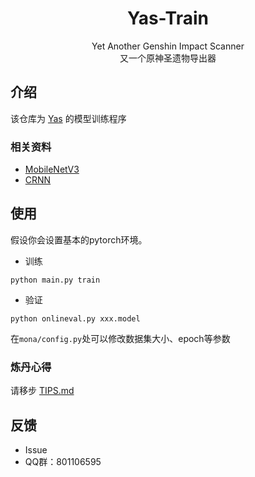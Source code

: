 <div align="center">

# Yas-Train
Yet Another Genshin Impact Scanner  
又一个原神圣遗物导出器

</div>

## 介绍
该仓库为 [Yas](https://github.com/wormtql/yas) 的模型训练程序
### 相关资料
- [MobileNetV3](https://arxiv.org/pdf/1905.02244.pdf)
- [CRNN](https://arxiv.org/pdf/1507.05717.pdf)

## 使用
假设你会设置基本的pytorch环境。  
- 训练
```
python main.py train
```
- 验证
```
python onlineval.py xxx.model
```
在`mona/config.py`处可以修改数据集大小、epoch等参数

### 炼丹心得
请移步 [TIPS.md](TIPS.md)

## 反馈
- Issue
- QQ群：801106595
